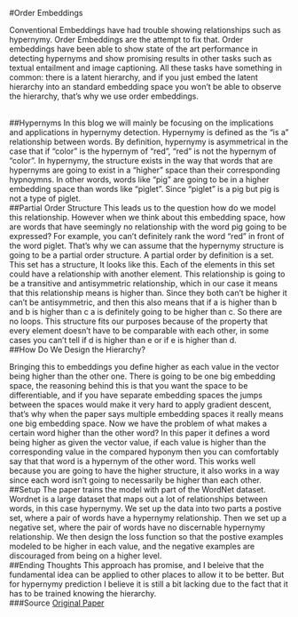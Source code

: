 #Order Embeddings

Conventional Embeddings have had trouble showing relationships such as hypernymy. Order Embeddings are the attempt to fix that. Order embeddings have been able to show state of the art performance in detecting hypernyms and show promising results in other tasks such as textual entailment and image captioning. All these tasks have something in common: there is a latent hierarchy, and if you just embed the latent hierarchy into an standard embedding space you won’t be able to observe the hierarchy, that’s why we use order embeddings.

<br/>
##Hypernyms
In this blog we will mainly be focusing on the implications and applications in hypernymy detection. Hypernymy is defined as the “is a” relationship between words. By definition, hypernymy is asymmetrical in the case that if “color” is the hypernym of “red”, “red” is not the hypernym of “color”. In hypernymy, the structure exists in the way that words that are hypernyms are going to exist in a “higher” space than their corresponding hypnoymns. In other words, words like “pig” are going to be in a higher embedding space than words like “piglet”. Since “piglet” is a pig but pig is not a type of piglet. 
<br/>
##Partial Order Structure
This leads us to the question how do we model this relationship. However when we think about this embedding space, how are words that have seemingly no relationship with the word pig going to be expressed? For example, you can’t definitely rank the word “red” in front of the word piglet. That’s why we can assume that the hypernymy structure is going to be a partial order structure. A partial order by definition is a set. This set has a structure, It looks like this. Each of the elements in this set could have a relationship with another element. This relationship is going to be a transitive and antisymmetric relationship, which in our case it means that this relationship means is higher than. Since they both can’t be higher it can’t be antisymmetric, and then this also means that if a is higher than b and b is higher than c a is definitely going to be higher than c. So there are no loops. This structure fits our purposes because of the property that every element doesn’t have to be comparable with each other, in some cases you can’t tell if d is higher than e or if e is higher than d.
<br/>
##How Do We Design the Hierarchy?

Bringing this to embeddings you define higher as each value in the vector being higher than the other one. There is going to be one big embedding space, the reasoning behind this is that you want the space to be differentiable, and if you have separate embedding spaces the jumps between the spaces would make it very hard to apply gradient descent, that’s why when the paper says multiple embedding spaces it really means one big embedding space. Now we have the problem of what makes a certain word higher than the other word? In this paper it defines a word being higher as given the vector value, if each value is higher than the corresponding value in the compared hyponym then you can comfortably say that that word is a hypernym of the other word. This works well because you are going to have the higher structure, it also works in a way since each word isn’t going to necessarily be higher than each other.
<br/>
##Setup
The paper trains the model with part of the WordNet dataset. Wordnet is a large dataset that maps out a lot of relationships between words, in this case hypernymy. We set up the data into two parts a postive set, where a pair of words have a hypernymy relationship. Then we set up a negative set, where the pair of words have no discernable hypernymy relationship. We then design the loss function so that the postive examples modeled to be higher in each value, and the negative examples are discouraged from being on a higher level.
<br/>
##Ending Thoughts
This approach has promise, and I beleive that the fundamental idea can be applied to other places to allow it to be better. But for hypernymy prediction I believe it is still a bit lacking due to the fact that it has to be trained knowing the hierarchy.
<br/>
###Source
[Original Paper](https://arxiv.org/pdf/1511.06361.pdf)
